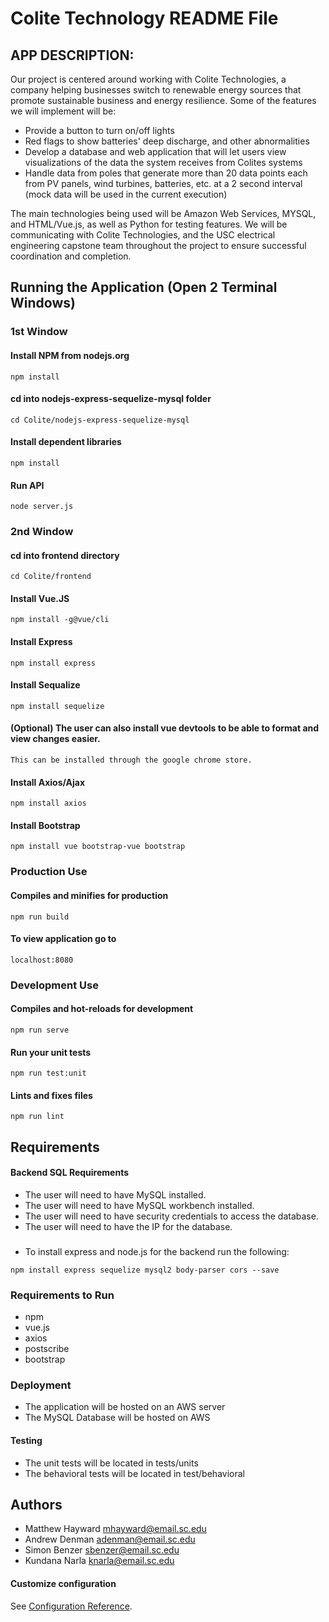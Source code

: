 # Colite Technology README File

## APP DESCRIPTION:
Our project is centered around working with Colite Technologies, a company helping businesses switch to renewable energy sources that promote sustainable business and energy resilience. Some of the features we will implement will be:

- Provide a button to turn on/off lights
- Red flags to show batteries' deep discharge, and other abnormalities
- Develop a database and web application that will let users view visualizations of the data the system receives from Colites systems
- Handle data from poles that generate more than 20 data points each from PV panels, wind turbines, batteries, etc. at a 2 second interval (mock data will be used in the current execution)

The main technologies being used will be Amazon Web Services, MYSQL, and HTML/Vue.js, as well as Python for testing features. We will be communicating with Colite Technologies, and the USC electrical engineering capstone team throughout the project to ensure successful coordination and completion.

## Running the Application (Open 2 Terminal Windows)

### 1st Window

#### Install NPM from nodejs.org
```
npm install
```

#### cd into nodejs-express-sequelize-mysql folder
```
cd Colite/nodejs-express-sequelize-mysql
```
#### Install dependent libraries
```
npm install
```

#### Run API
```
node server.js
```

### 2nd Window

#### cd into frontend directory
```
cd Colite/frontend
```

#### Install Vue.JS
```
npm install -g@vue/cli
```
#### Install Express
```
npm install express
```

#### Install Sequalize
```
npm install sequelize
```

#### (Optional) The user can also install vue devtools to be able to format and view changes easier. 
```
This can be installed through the google chrome store. 
```

#### Install Axios/Ajax
```
npm install axios
```

#### Install Bootstrap
```
npm install vue bootstrap-vue bootstrap
```

### Production Use

#### Compiles and minifies for production
```
npm run build
```
#### To view application go to
```
localhost:8080
```
### Development Use

#### Compiles and hot-reloads for development
```
npm run serve
```

#### Run your unit tests
```
npm run test:unit
```

#### Lints and fixes files
```
npm run lint
```
## Requirements

#### Backend SQL Requirements
- The user will need to have MySQL installed.
- The user will need to have MySQL workbench installed.
- The user will need to have security credentials to access the database.
- The user will need to have the IP for the database.

###
- To install express and node.js for the backend run the following:
```
npm install express sequelize mysql2 body-parser cors --save
```

### Requirements to Run
- npm
- vue.js
- axios
- postscribe
- bootstrap

### Deployment

- The application will be hosted on an AWS server
- The MySQL Database will be hosted on AWS


#### Testing

- The unit tests will be located in tests/units
- The behavioral tests will be located in test/behavioral

## Authors

- Matthew Hayward mhayward@email.sc.edu
- Andrew Denman adenman@email.sc.edu
- Simon Benzer sbenzer@email.sc.edu
- Kundana Narla knarla@email.sc.edu

#### Customize configuration
See [Configuration Reference](https://cli.vuejs.org/config/).
